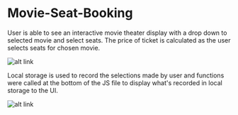 # Movie-Seat-Booking

User is able to see an interactive movie theater display with a drop down to selected movie and select seats. 
The price of ticket is calculated as the user selects seats for chosen movie.

![alt link](https://user-images.githubusercontent.com/31753109/100819696-a95a6600-341a-11eb-9df3-c64e182fb9f9.png)


Local storage is used to record the selections made by user and functions were called at the bottom of the JS file
to display what's recorded in local storage to the UI.

![alt link](https://user-images.githubusercontent.com/31753109/100819773-d7d84100-341a-11eb-91ec-022109c95d2e.png)
